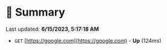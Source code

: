 # 📖 Summary
Last updated: **6/15/2023, 5:17:18 AM**

- `GET` [https://google.com](https://google.com) - **Up** (124ms)
